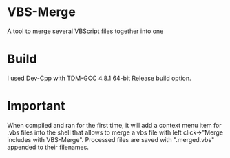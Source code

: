 # VBS-Merge
A tool to merge several VBScript files together into one

# Build
I used Dev-Cpp with TDM-GCC 4.8.1 64-bit Release build option.

# Important
When compiled and ran for the first time, it will add a context menu item for .vbs files into the shell that allows to merge a vbs file with left click->"Merge includes with VBS-Merge".
Processed files are saved with ".merged.vbs" appended to their filenames.
